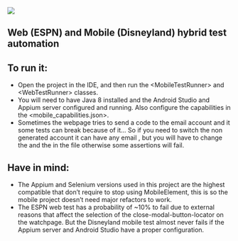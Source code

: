 <img src='https://res.cloudinary.com/dnw4kirdp/image/upload/c_limit,h_126,r_30,w_600/v1680760059/globant-vector-logo_kjrxj3.png'></img>

<h2 class="code-line" data-line-start=1 data-line-end=2 ><a id="Web_ESPN_and_Mobile_Disneyland_hybrid_test_automation_1"></a>Web (ESPN) and Mobile (Disneyland) hybrid test automation</h2>
<h2 class="code-line" data-line-start=5 data-line-end=6 ><a id="To_run_it_5"></a>To run it:</h2>
<ul>
<li class="has-line-data" data-line-start="6" data-line-end="7">Open the project in the IDE, and then run the &lt;MobileTestRunner&gt; and &lt;WebTestRunner&gt; classes.</li>
<li class="has-line-data" data-line-start="7" data-line-end="9">You will need to have Java 8 installed and the Android Studio and Appium server configured and running. Also configure the capabilities in the &lt;mobile_capabilities.json&gt;.</li>
<li class="has-line-data" data-line-start="7" data-line-end="9"> Sometimes the webpage tries to send a code to the email account and it some tests can break because of it... So if you need to switch the non generated account it can have any email <in the email attribute>, but you will have to change the <username> and the <password> in the file <BaseForWebTests> otherwise some assertions will fail.</li>
</ul>
<h2 class="code-line" data-line-start=9 data-line-end=10 ><a id="Have_in_mind_9"></a>Have in mind:</h2>
<ul>
<li class="has-line-data" data-line-start="10" data-line-end="11">The Appium and Selenium versions used in this project are the highest compatible that don’t require to stop using MobileElement, this is so the mobile project doesn’t need major refactors to work.</li>
<li class="has-line-data" data-line-start="10" data-line-end="11">The ESPN web test has a probability of ~10% to fail due to external reasons that affect the selection of the close-modal-button-locator on the watchpage. But the Disneyland mobile test almost never fails if the Appium server and Android Studio have a proper configuration.</li>
</ul>
